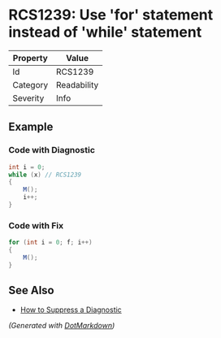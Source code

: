 # RCS1239: Use 'for' statement instead of 'while' statement

| Property | Value       |
| -------- | ----------- |
| Id       | RCS1239     |
| Category | Readability |
| Severity | Info        |

## Example

### Code with Diagnostic

```csharp
int i = 0;
while (x) // RCS1239
{
    M();
    i++;
}
```

### Code with Fix

```csharp
for (int i = 0; f; i++)
{
    M();
}
```

## See Also

* [How to Suppress a Diagnostic](../HowToConfigureAnalyzers.md#how-to-suppress-a-diagnostic)


*\(Generated with [DotMarkdown](http://github.com/JosefPihrt/DotMarkdown)\)*